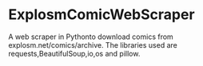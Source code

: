 # ExplosmComicWebScraper

A web scraper in Pythonto download comics from explosm.net/comics/archive.
The libraries used are requests,BeautifulSoup,io,os and pillow.
